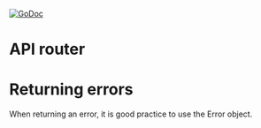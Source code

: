[![GoDoc](https://godoc.org/github.com/KarpelesLab/apirouter?status.svg)](https://godoc.org/github.com/KarpelesLab/apirouter)

# API router

# Returning errors

When returning an error, it is good practice to use the Error object.

